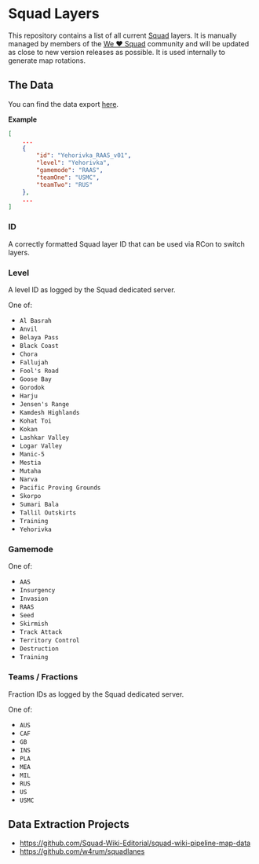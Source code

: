 # Squad Layers

This repository contains a list of all current [Squad](https://joinsquad.com/) layers. It is manually managed by members of the [We ♥️ Squad](https://welovesquad.com/) community and will be updated as close to new version releases as possible. It is used internally to generate map rotations.

## The Data

You can find the data export [here](./squad-layers.json).

**Example**
```json
[
    ...
    {
        "id": "Yehorivka_RAAS_v01",
        "level": "Yehorivka",
        "gamemode": "RAAS",
        "teamOne": "USMC",
        "teamTwo": "RUS"
    },
    ...
]
```

### ID
A correctly formatted Squad layer ID that can be used via RCon to switch layers.

### Level
A level ID as logged by the Squad dedicated server.

One of:
- `Al Basrah`
- `Anvil`
- `Belaya Pass`
- `Black Coast`
- `Chora`
- `Fallujah`
- `Fool's Road`
- `Goose Bay`
- `Gorodok`
- `Harju`
- `Jensen's Range`
- `Kamdesh Highlands`
- `Kohat Toi`
- `Kokan`
- `Lashkar Valley`
- `Logar Valley`
- `Manic-5`
- `Mestia`
- `Mutaha`
- `Narva`
- `Pacific Proving Grounds`
- `Skorpo`
- `Sumari Bala`
- `Tallil Outskirts`
- `Training`
- `Yehorivka`

### Gamemode
One of:
- `AAS`
- `Insurgency`
- `Invasion`
- `RAAS`
- `Seed`
- `Skirmish`
- `Track Attack`
- `Territory Control`
- `Destruction`
- `Training`

### Teams / Fractions
Fraction IDs as logged by the Squad dedicated server.

One of:
- `AUS`
- `CAF`
- `GB`
- `INS`
- `PLA`
- `MEA`
- `MIL`
- `RUS`
- `US`
- `USMC`

## Data Extraction Projects
- https://github.com/Squad-Wiki-Editorial/squad-wiki-pipeline-map-data
- https://github.com/w4rum/squadlanes
